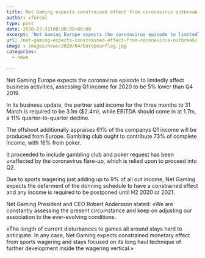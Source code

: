 ```yaml
---
title: Net Gaming expects constrained effect from coronavirus outbreak
author: xforeal 
type: post
date: 2020-03-31T00:00:00+00:00
excerpt: 'Net Gaming Europe expects the coronavirus episode to limitedly affect business activities, evaluating Q1 income for 2020 to be 5&amp;percnt; lower than Q4 2019 '
url: /net-gaming-expects-constrained-effect-from-coronavirus-outbreak/
image : images/news/2020/04/Europeanflag.jpg
categories:
  - news

---
```

Net Gaming Europe expects the coronavirus episode to limitedly affect business activities, assessing Q1 income for 2020 to be 5&percnt; lower than Q4 2019. 

In its business update, the partner said income for the three months to 31 March is required to be 3.1m ($2.4m), while EBITDA should come in at 1.7m, a 11&percnt; quarter-to-quarter decline. 

The offshoot additionally appraises 61&percnt; of the companys Q1 income will be produced from Europe. Gambling club ought to contribute 73&percnt; of complete income, with 16&percnt; from poker. 

It proceeded to include gambling club and poker request has been unaffected by the coronavirus flare-up, which is relied upon to proceed into Q2. 

Due to sports wagering just adding up to 9&percnt; of all out income, Net Gaming expects the deferment of the donning schedule to have a constrained effect and any income is required to be postponed until H2 2020 or 2021. 

Net Gaming President and CEO Robert Andersson stated: &#171;We are constantly assessing the present circumstance and keep on adjusting our association to the ever-evolving conditions. 

&#171;The length of current disturbances to games all around stays hard to anticipate. In any case, Net Gaming expects constrained monetary effect from sports wagering and stays focused on its long haul technique of further development inside the wagering vertical.&#187;